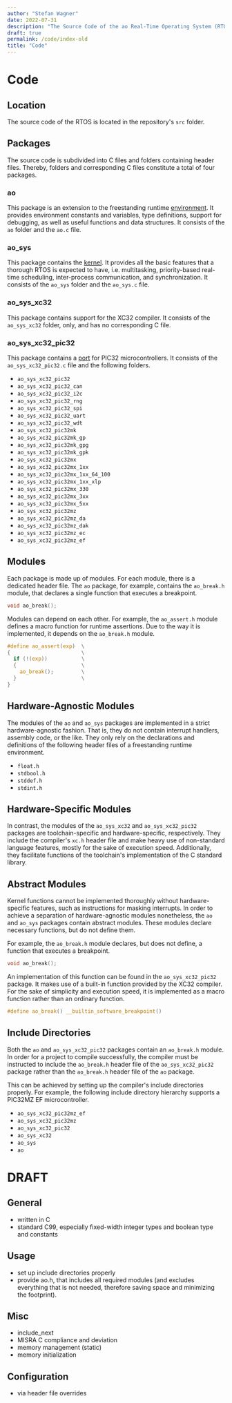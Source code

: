 ```yaml
---
author: "Stefan Wagner"
date: 2022-07-31
description: "The Source Code of the ao Real-Time Operating System (RTOS)."
draft: true
permalink: /code/index-old
title: "Code"
---
```


# Code

## Location

The source code of the RTOS is located in the repository's `src` folder. 

## Packages

The source code is subdivided into C files and folders containing header files. Thereby, folders and corresponding C files constitute a total of four packages.

### ao

This package is an extension to the freestanding runtime [environment](../environment/index.md). It provides environment constants and variables, type definitions, support for debugging, as well as useful functions and data structures. It consists of the `ao` folder and the `ao.c` file.

### ao_sys

This package contains the [kernel](../kernel/index.md). It provides all the basic features that a thorough RTOS is expected to have, i.e. multitasking, priority-based real-time scheduling, inter-process communication, and synchronization. It consists of the `ao_sys` folder and the `ao_sys.c` file.

### ao_sys_xc32

This package contains support for the XC32 compiler. It consists of the `ao_sys_xc32` folder, only, and has no corresponding C file.

### ao_sys_xc32_pic32

This package contains a [port](../port/index.md) for PIC32 microcontrollers. It consists of the `ao_sys_xc32_pic32.c` file and the following folders.

- `ao_sys_xc32_pic32`
- `ao_sys_xc32_pic32_can`
- `ao_sys_xc32_pic32_i2c`
- `ao_sys_xc32_pic32_rng`
- `ao_sys_xc32_pic32_spi`
- `ao_sys_xc32_pic32_uart`
- `ao_sys_xc32_pic32_wdt`
- `ao_sys_xc32_pic32mk`
- `ao_sys_xc32_pic32mk_gp`
- `ao_sys_xc32_pic32mk_gpg`
- `ao_sys_xc32_pic32mk_gpk`
- `ao_sys_xc32_pic32mx`
- `ao_sys_xc32_pic32mx_1xx`
- `ao_sys_xc32_pic32mx_1xx_64_100`
- `ao_sys_xc32_pic32mx_1xx_xlp`
- `ao_sys_xc32_pic32mx_330`
- `ao_sys_xc32_pic32mx_3xx`
- `ao_sys_xc32_pic32mx_5xx`
- `ao_sys_xc32_pic32mz`
- `ao_sys_xc32_pic32mz_da`
- `ao_sys_xc32_pic32mz_dak`
- `ao_sys_xc32_pic32mz_ec`
- `ao_sys_xc32_pic32mz_ef`

## Modules

Each package is made up of modules. For each module, there is a dedicated header file. The `ao` package, for example, contains the `ao_break.h` module, that declares a single function that executes a breakpoint. 

```c
void ao_break();
```

Modules can depend on each other. For example, the `ao_assert.h` module defines a macro function for runtime assertions. Due to the way it is implemented, it depends on the `ao_break.h` module.

```c
#define ao_assert(exp)  \
{                       \
  if (!(exp))           \
  {                     \
    ao_break();         \
  }                     \
}
```

## Hardware-Agnostic Modules

The modules of the `ao` and `ao_sys` packages are implemented in a strict hardware-agnostic fashion. That is, they do not contain interrupt handlers, assembly code, or the like. They only rely on the declarations and definitions of the following header files of a freestanding runtime environment.

- `float.h`
- `stdbool.h`
- `stddef.h`
- `stdint.h`

## Hardware-Specific Modules

In contrast, the modules of the `ao_sys_xc32` and `ao_sys_xc32_pic32` packages are toolchain-specific and hardware-specific, respectively. They include the compiler's `xc.h` header file and make heavy use of non-standard language features, mostly for the sake of execution speed. Additionally, they facilitate functions of the toolchain's implementation of the C standard library.

## Abstract Modules

Kernel functions cannot be implemented thoroughly without hardware-specific features, such as instructions for masking interrupts. In order to achieve a separation of hardware-agnostic modules nonetheless, the `ao` and `ao_sys` packages contain abstract modules. These modules declare necessary functions, but do not define them. 

For example, the `ao_break.h` module declares, but does not define, a function that executes a breakpoint.

```c
void ao_break();
```

An implementation of this function can be found in the `ao_sys_xc32_pic32` package. It makes use of a built-in function provided by the XC32 compiler. For the sake of simplicity and execution speed, it is implemented as a macro function rather than an ordinary function.

```c
#define ao_break() __builtin_software_breakpoint()
```

## Include Directories

Both the `ao` and `ao_sys_xc32_pic32` packages contain an `ao_break.h` module. In order for a project to compile successfully, the compiler must be instructed to include the `ao_break.h` header file of the `ao_sys_xc32_pic32` package rather than the `ao_break.h` header file of the `ao` package. 

This can be achieved by setting up the compiler's include directories properly. For example, the following include directory hierarchy supports a PIC32MZ EF microcontroller.

- `ao_sys_xc32_pic32mz_ef`
- `ao_sys_xc32_pic32mz`
- `ao_sys_xc32_pic32`
- `ao_sys_xc32`
- `ao_sys`
- `ao`

# DRAFT

## General

- written in C
- standard C99, especially fixed-width integer types and boolean type and constants

## Usage

- set up include directories properly
- provide ao.h, that includes all required modules (and excludes everything that is not needed, therefore saving space and minimizing the footprint).

## Misc

- include_next
- MISRA C compliance and deviation
- memory management (static)
- memory initialization

## Configuration

- via header file overrides
